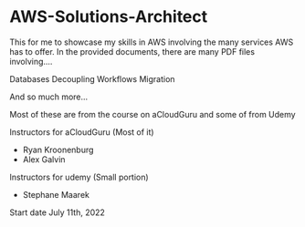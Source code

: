 # AWS-Solutions-Architect

This for me to showcase my skills in AWS involving the many services AWS has to offer.
In the provided documents, there are many PDF files involving....

Databases
Decoupling Workflows
Migration

And so much more...

Most of these are from the course on aCloudGuru and some of from Udemy

Instructors for aCloudGuru (Most of it)
  - Ryan Kroonenburg
  - Alex Galvin

Instructors for udemy (Small portion)
  - Stephane Maarek

Start date July 11th, 2022
